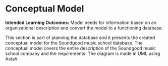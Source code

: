 # Conceptual Model
**Intended Learning Outcomes:**
Model needs for information based on an organizational description and convert the model to a functioning database.

This section is part of planning the database and it presents the created conceptual model for the Soundgood music school database. The conceptual model covers the entire description of the Soundgood music school company and the requirements. The diagram is made in UML using Astah. 

